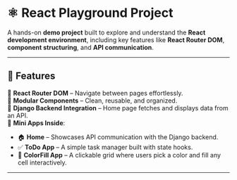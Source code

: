 # ⚛️ React Playground Project

A hands-on **demo project** built to explore and understand the **React development environment**, including key features like **React Router DOM**, **component structuring**, and **API communication**.

---

## 🚀 Features

🔹 **React Router DOM** – Navigate between pages effortlessly.  
🔹 **Modular Components** – Clean, reusable, and organized.  
🔹 **Django Backend Integration** – Home page fetches and displays data from an API.  
🔹 **Mini Apps Inside**:
- 🏠 **Home** – Showcases API communication with the Django backend.
- ✅ **ToDo App** – A simple task manager built with state hooks.
- 🎨 **ColorFill App** – A clickable grid where users pick a color and fill any cell interactively.

---

